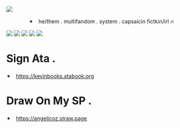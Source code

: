![](https://litter.catbox.moe/pkjvo7.png)
<p align="center"

✦　he/them . multifandom . system . capsaicin fictkin/irl 🔥

![](https://64.media.tumblr.com/48022709f540f1c0db423c456ce8dca9/0e767f0ebee3a2e3-10/s250x400/691c38335500a4dc317bdafa4d2b5f68aaea6bba.gifv) ![](https://64.media.tumblr.com/0d7a92258b2f0ee79649d295be559654/0e767f0ebee3a2e3-92/s250x400/dba8cccdcd2ee5b8c12035ca68c7b067077a0758.gifv) ![](https://64.media.tumblr.com/9dbe5270b4772aff8617f0f5116dc098/0e767f0ebee3a2e3-dc/s250x400/40aff0b668e195afc8e6b96555e518dc25d98ccf.gifv) ![](https://64.media.tumblr.com/d8911210be1f7bdc84fc6dae332c4cc4/0e767f0ebee3a2e3-b2/s250x400/e41c9a6be6f8375653b62c9d48eb50d8ff0fae17.gifv) ![](https://64.media.tumblr.com/e4308e180f19299862c6899c5eb44d06/0e767f0ebee3a2e3-0d/s250x400/65cffbf940412dfaa9750ab39b337ddcd9ff421d.gifv)
<p align="center"

***

# Sign Ata .
✦　https://kevinbooks.atabook.org

# Draw On My SP .
✦　https://angelicoz.straw.page